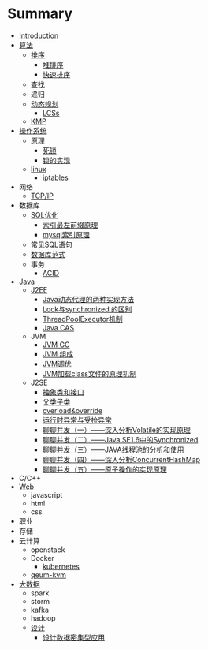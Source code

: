 # Summary

* [Introduction](README.md)
* [算法](suan-fa.md)
  * [排序](suan-fa/pai-xu.md)
    * [堆排序](suan-fa/pai-xu/dui-pai-xu.md)
    * [快速排序](suan-fa/pai-xu/kuai-su-pai-xu.md)
  * [查找](suan-fa/cha-zhao.md)
  * 递归
  * [动态规划](suan-fa/dong-tai-gui-hua.md)
    * [LCSs](suan-fa/lcss.md)
  * [KMP](suan-fa/kmp.md)
* [操作系统](cao-zuo-xi-tong.md)
  * 原理
    * [死锁](cao-zuo-xi-tong/si-suo.md)
    * [锁的实现](cao-zuo-xi-tong/suo-de-shi-xian.md)
  * [linux](cao-zuo-xi-tong/linux.md)
    * [iptables](cao-zuo-xi-tong/linux/iptables.md)
* 网络
  * [TCP/IP](tcpip.md)
* 数据库
  * [SQL优化](sqlyou-hua.md)
    * [索引最左前缀原理](sqlyou-hua/suo-yin-zui-zuo-qian-zhui-yuan-li.md)
    * [mysql索引原理](sqlyou-hua/mysqlsuo-yin-yuan-li.md)
  * [常见SQL语句](chang-jian-sql-yu-ju.md)
  * [数据库范式](shu-ju-ku-fan-shi.md)
  * 事务
    * [ACID](acid.md)
* [Java](java.md)
  * [J2EE](java/j2ee.md)
    * [Java动态代理的两种实现方法](java/j2ee/javadong-tai-dai-li-de-liang-zhong-shi-xian-fang-fa.md)
    * [Lock与synchronized 的区别](java/j2ee/lockyu-synchronized-de-qu-bie.md)
    * [ThreadPoolExecutor机制](java/j2ee/threadpoolexecutorji-zhi.md)
    * [Java CAS](java/j2ee/java.md)
  * JVM
    * [JVM GC](java/jvm-gc.md)
    * [JVM 组成](java/jvm-zu-cheng.md)
    * [JVM调优](java/jvmdiao-you.md)
    * [JVM加载class文件的原理机制](java/jvmjia-zai-class-wen-jian-de-yuan-li-ji-zhi.md)
  * J2SE
    * [抽象类和接口](java/chou-xiang-lei-he-jie-kou.md)
    * [父类子类](java/fu-lei-zi-lei.md)
    * [overload&override](java/overloadandoverride.md)
    * [运行时异常与受检异常](java/yun-xing-shi-yi-chang-yu-shou-jian-yi-chang.md)
    * [聊聊并发（一）——深入分析Volatile的实现原理](java/shen-ru-fen-xi-volatile-de-shi-xian-yuan-li.md)
    * [聊聊并发（二）——Java SE1.6中的Synchronized](java/liao-liao-bing-fa-ff08-er-ff09-2014-2014-java-se1-6-zhong-de-synchronized.md)
    * [聊聊并发（三）——JAVA线程池的分析和使用](java/liao-liao-bing-fa-ff08-san-ff09-2014-2014-java-xian-cheng-chi-de-fen-xi-he-shi-yong.md)
    * [聊聊并发（四）——深入分析ConcurrentHashMap](java/liao-liao-bing-fa-ff08-si-ff09-2014-2014-shen-ru-fen-xi-concurrenthashmap.md)
    * [聊聊并发（五）——原子操作的实现原理](java/liao-liao-bing-fa-ff08-wu-ff09-2014-2014-yuan-zi-cao-zuo-de-shi-xian-yuan-li.md)
* C/C++
* [Web](web.md)
  * javascript
  * html
  * css
* 职业
* 存储
* 云计算
  * openstack
  * Docker
    * [kubernetes](kubernetes.md)
  * [qeum-kvm](qeum-kvm.md)
* [大数据](da-shu-ju.md)
  * spark
  * storm
  * kafka
  * hadoop
  * [设计](da-shu-ju/she-ji.md)
    * [设计数据密集型应用](da-shu-ju/she-ji/she-ji-shu-ju-mi-ji-xing-ying-yong.md)

